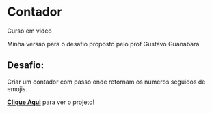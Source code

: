 # Contador

Curso em video

Minha versão para o desafio proposto pelo prof Gustavo Guanabara.

## Desafio:
Criar um contador com passo onde retornam os números seguidos de emojis.

[**Clique Aqui**](https://wallanmota.github.io/Contador/) para ver o projeto!
